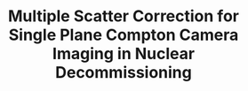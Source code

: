 ---
layout: default
title: Multiple Scatter Correction for Single Plane Compton Camera Imaging in Nuclear Decommissioning
authors: Martin Burger, Sven Jansen, Karsten Hölzer, Thomas Kaden, Lorenz Kuger, Henry Lösch, Sybille Petrak, Tobias Rieger and Thomas Schönmuth
journal: Proceedings in Applied Mathematics and Mechanics, 00, e202300281
year: 2023
doi: http://doi.org/10.1002/pamm.202300281
status: published
---
